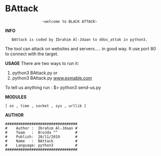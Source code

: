# BAttack

                     ~welcome to BLACK ATTACK~
 __INFO__

       BAttack is coded by Ibrahim Al-Jdaan to ddos_attak in python3.
  The tool can attack on websites and servers..... in good way. It use
  port 80 to connect with the target. 


__USAGE__
  There are two ways to run it:
   1)  python3 BAttack.py
   or
   2)  python3 BAttack.py www.exmable.com

To tell us anything run :
    $> python3 send-us.py


__MODULES__

    [ os , time , socket , sys , urllib ] 

__AUTHOR__

	#################################
	#    Author :  Ibrahim Al-Jdaan #
	#    Team   :  BroJda ^^        #
	#    Publish:  20/11/2019       #
	#    Name   :  BAttack          #
	#    Language: python3          #
	#################################
